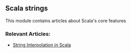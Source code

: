 ## Scala strings

This module contains articles about Scala's core features

### Relevant Articles: 

- [String Interpolation in Scala](https://www.baeldung.com/string-interpolation-in-scala)
